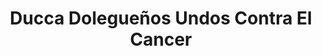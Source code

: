 ---
title: "Ducca Dolegueños Undos Contra El Cancer"
url: /dolega/ducca-doleguenos-undos-contra-el-cancer/
shop: general
---